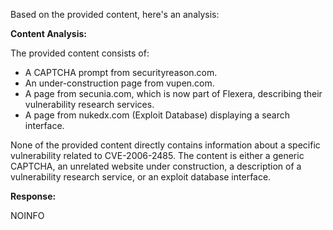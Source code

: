 Based on the provided content, here's an analysis:

**Content Analysis:**

The provided content consists of:

*   A CAPTCHA prompt from securityreason.com.
*   An under-construction page from vupen.com.
*   A page from secunia.com, which is now part of Flexera, describing their vulnerability research services.
*   A page from nukedx.com (Exploit Database) displaying a search interface.

None of the provided content directly contains information about a specific vulnerability related to CVE-2006-2485. The content is either a generic CAPTCHA, an unrelated website under construction, a description of a vulnerability research service, or an exploit database interface.

**Response:**

NOINFO